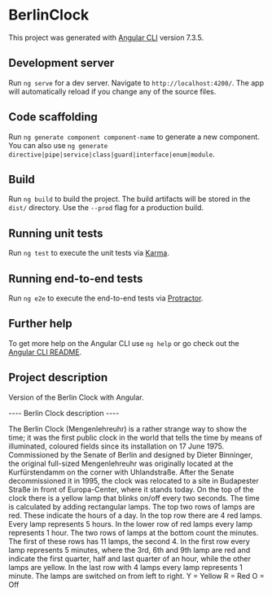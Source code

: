 # BerlinClock

This project was generated with [Angular CLI](https://github.com/angular/angular-cli) version 7.3.5.

## Development server

Run `ng serve` for a dev server. Navigate to `http://localhost:4200/`. The app will automatically reload if you change any of the source files.

## Code scaffolding

Run `ng generate component component-name` to generate a new component. You can also use `ng generate directive|pipe|service|class|guard|interface|enum|module`.

## Build

Run `ng build` to build the project. The build artifacts will be stored in the `dist/` directory. Use the `--prod` flag for a production build.

## Running unit tests

Run `ng test` to execute the unit tests via [Karma](https://karma-runner.github.io).

## Running end-to-end tests

Run `ng e2e` to execute the end-to-end tests via [Protractor](http://www.protractortest.org/).

## Further help

To get more help on the Angular CLI use `ng help` or go check out the [Angular CLI README](https://github.com/angular/angular-cli/blob/master/README.md).

## Project description

Version of the Berlin Clock with Angular. 

---- Berlin Clock description ----

The Berlin Clock (Mengenlehreuhr) is a rather strange way to show the time; it was the first public clock in the world that tells the time by means of illuminated, coloured fields since its installation on 17 June 1975. Commissioned by the Senate of Berlin and designed by Dieter Binninger, the original full-sized Mengenlehreuhr was originally located at the Kurfürstendamm on the corner with Uhlandstraße. After the Senate decommissioned it in 1995, the clock was relocated to a site in Budapester Straße in front of Europa-Center, where it stands today.
On the top of the clock there is a yellow lamp that blinks on/off every two seconds. The time is calculated by adding rectangular lamps.
The top two rows of lamps are red. These indicate the hours of a day. In the top row there are 4 red lamps. Every lamp represents 5 hours. In the lower row of red lamps every lamp represents 1 hour.
The two rows of lamps at the bottom count the minutes. The first of these rows has 11 lamps, the second 4. In the first row every lamp represents 5 minutes, where the 3rd, 6th and 9th lamp are red and indicate the first quarter, half and last quarter of an hour, while the other lamps are yellow. In the last row with 4 lamps every lamp represents 1 minute.
The lamps are switched on from left to right.
Y = Yellow R = Red O = Off

